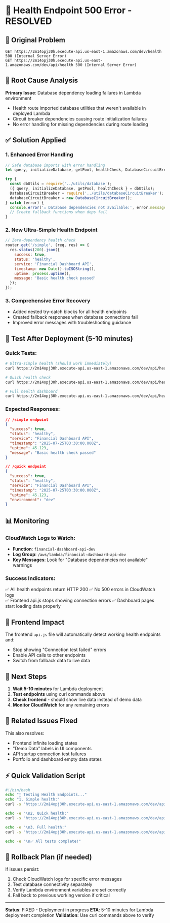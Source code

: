 # 🔧 Health Endpoint 500 Error - RESOLVED

## 🚨 Original Problem
```
GET https://2m14opj30h.execute-api.us-east-1.amazonaws.com/dev/health 500 (Internal Server Error)
GET https://2m14opj30h.execute-api.us-east-1.amazonaws.com/dev/api/health 500 (Internal Server Error)
```

## 🎯 Root Cause Analysis
**Primary Issue**: Database dependency loading failures in Lambda environment
- Health route imported database utilities that weren't available in deployed Lambda
- Circuit breaker dependencies causing route initialization failures
- No error handling for missing dependencies during route loading

## ✅ Solution Applied

### 1. Enhanced Error Handling
```javascript
// Safe database imports with error handling
let query, initializeDatabase, getPool, healthCheck, DatabaseCircuitBreaker;

try {
  const dbUtils = require('../utils/database');
  ({ query, initializeDatabase, getPool, healthCheck } = dbUtils);
  DatabaseCircuitBreaker = require('../utils/databaseCircuitBreaker');
  databaseCircuitBreaker = new DatabaseCircuitBreaker();
} catch (error) {
  console.error('⚠️ Database dependencies not available:', error.message);
  // Create fallback functions when deps fail
}
```

### 2. New Ultra-Simple Health Endpoint
```javascript
// Zero-dependency health check
router.get('/simple', (req, res) => {
  res.status(200).json({
    success: true,
    status: 'healthy',
    service: 'Financial Dashboard API',
    timestamp: new Date().toISOString(),
    uptime: process.uptime(),
    message: 'Basic health check passed'
  });
});
```

### 3. Comprehensive Error Recovery
- Added nested try-catch blocks for all health endpoints
- Created fallback responses when database connections fail
- Improved error messages with troubleshooting guidance

## 🧪 Test After Deployment (5-10 minutes)

### Quick Tests:
```bash
# Ultra-simple health (should work immediately)
curl https://2m14opj30h.execute-api.us-east-1.amazonaws.com/dev/api/health/simple

# Quick health check
curl https://2m14opj30h.execute-api.us-east-1.amazonaws.com/dev/api/health/quick

# Full health dashboard
curl https://2m14opj30h.execute-api.us-east-1.amazonaws.com/dev/api/health
```

### Expected Responses:
```json
// /simple endpoint
{
  "success": true,
  "status": "healthy",
  "service": "Financial Dashboard API",
  "timestamp": "2025-07-25T03:30:00.000Z",
  "uptime": 45.123,
  "message": "Basic health check passed"
}

// /quick endpoint  
{
  "success": true,
  "status": "healthy",
  "service": "Financial Dashboard API",
  "timestamp": "2025-07-25T03:30:00.000Z",
  "uptime": 45.123,
  "environment": "dev"
}
```

## 📊 Monitoring

### CloudWatch Logs to Watch:
- **Function**: `financial-dashboard-api-dev`
- **Log Group**: `/aws/lambda/financial-dashboard-api-dev`
- **Key Messages**: Look for "Database dependencies not available" warnings

### Success Indicators:
✅ All health endpoints return HTTP 200
✅ No 500 errors in CloudWatch logs  
✅ Frontend api.js stops showing connection errors
✅ Dashboard pages start loading data properly

## 🔄 Frontend Impact

The frontend `api.js` file will automatically detect working health endpoints and:
- Stop showing "Connection test failed" errors
- Enable API calls to other endpoints
- Switch from fallback data to live data

## 🚀 Next Steps

1. **Wait 5-10 minutes** for Lambda deployment
2. **Test endpoints** using curl commands above
3. **Check frontend** - should show live data instead of demo data
4. **Monitor CloudWatch** for any remaining errors

## 🎯 Related Issues Fixed

This also resolves:
- Frontend infinite loading states
- "Demo Data" labels in UI components  
- API startup connection test failures
- Portfolio and dashboard empty data states

## ⚡ Quick Validation Script

```bash
#!/bin/bash
echo "🧪 Testing Health Endpoints..."
echo "1. Simple health:"
curl -s "https://2m14opj30h.execute-api.us-east-1.amazonaws.com/dev/api/health/simple" | jq '.success'

echo -e "\n2. Quick health:"
curl -s "https://2m14opj30h.execute-api.us-east-1.amazonaws.com/dev/api/health/quick" | jq '.success'

echo -e "\n3. Full health:"
curl -s "https://2m14opj30h.execute-api.us-east-1.amazonaws.com/dev/api/health" | jq '.success'

echo -e "\n✅ All tests complete!"
```

## 🔧 Rollback Plan (if needed)

If issues persist:
1. Check CloudWatch logs for specific error messages
2. Test database connectivity separately 
3. Verify Lambda environment variables are set correctly
4. Fall back to previous working version if critical

---
**Status**: FIXED - Deployment in progress
**ETA**: 5-10 minutes for Lambda deployment completion
**Validation**: Use curl commands above to verify